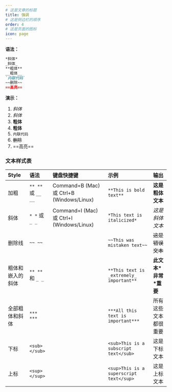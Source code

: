 ```yaml
---
# 这是文章的标题
title: 强调
# 这是侧边栏的顺序
order: 4
# 这是页面的图标
icon: page
---
```

**语法：**
```markdown
*斜体* 
_斜体_    
**粗体**   
__粗体__
`内联代码`  
~~删除~~
==高亮==
```

**演示：**
1. *斜体* 
2. _斜体_ 
3. **粗体**
4. __粗体__ 
5. `内联代码`
6. ~~删除~~
7. ==高亮==

### 文本样式表

| Style            | 语法               | 键盘快捷键                                | 示例                                     | 输出                   |
| :--------------- | :----------------- | :---------------------------------------- | :--------------------------------------- | :--------------------- |
| 加粗             | `** **` 或 `__ __` | Command+B (Mac) 或 Ctrl+B (Windows/Linux) | `**This is bold text**`                  | **这是粗体文本**       |
| 斜体             | `* *` 或 `_ _`     | Command+I (Mac) 或 Ctrl+I (Windows/Linux) | `*This text is italicized*`              | *这是斜体文本*         |
| 删除线           | `~~ ~~`            |                                           | `~~This was mistaken text~~`             | ~~这是错误文本~~       |
| 粗体和嵌入的斜体 | `** **` 和 `_ _`   |                                           | `**This text is _extremely_ important**` | **此文本\*非常\*重要** |
| 全部粗体和斜体   | `*** ***`          |                                           | `***All this text is important***`       | 所有这些文本都很重要   |
| 下标             | `<sub> </sub>`     |                                           | `<sub>This is a subscript text</sub>`    | 这是下标文本           |
| 上标             | `<sup> </sup>`     |                                           | `<sup>This is a superscript text</sup>`  | 这是上标文本           |